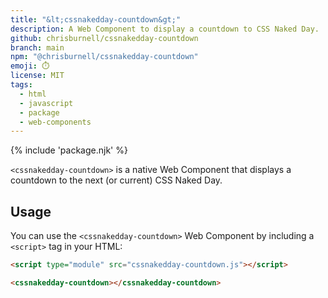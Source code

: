 ```yaml
---
title: "&lt;cssnakedday-countdown&gt;"
description: A Web Component to display a countdown to CSS Naked Day.
github: chrisburnell/cssnakedday-countdown
branch: main
npm: "@chrisburnell/cssnakedday-countdown"
emoji: ⏱️
license: MIT
tags:
  - html
  - javascript
  - package
  - web-components
---
```


<script type="module" src="/js/components/cssnakedday-countdown.js"></script>

<figure class=" [ box ] [ gamma ] ">
    <cssnakedday-countdown></cssnakedday-countdown>
</figure>

{% include 'package.njk' %}

<code>&lt;cssnakedday-countdown&gt;</code> is a native Web Component that displays a countdown to the next (or current) CSS Naked Day.

## Usage

You can use the <code>&lt;cssnakedday-countdown&gt;</code> Web Component by including a <code>&lt;script&gt;</code> tag in your HTML:

```html
<script type="module" src="cssnakedday-countdown.js"></script>

<cssnakedday-countdown></cssnakedday-countdown>
```
